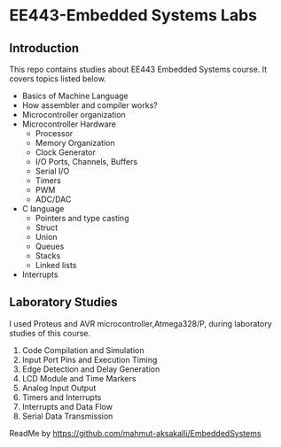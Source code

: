 # EE443-Embedded Systems Labs

## Introduction 
This repo contains studies about EE443 Embedded Systems course. It covers topics listed below.

* Basics of Machine Language
* How assembler and compiler works?
* Microcontroller organization
* Microcontroller Hardware
  * Processor
  * Memory Organization
  * Clock Generator
  * I/O Ports, Channels, Buffers
  * Serial I/O
  * Timers
  * PWM
  * ADC/DAC
* C language
  * Pointers and type casting
  * Struct
  * Union
  * Queues
  * Stacks
  * Linked lists
* Interrupts

## Laboratory Studies
I used Proteus and AVR microcontroller,Atmega328/P, during laboratory studies of this course.

1. Code Compilation and Simulation
2. Input Port Pins and Execution Timing
3. Edge Detection and Delay Generation
4. LCD Module and Time Markers
5. Analog Input Output
6. Timers and Interrupts
7. Interrupts and Data Flow
8. Serial Data Transmission

  
ReadMe by https://github.com/mahmut-aksakalli/EmbeddedSystems
  
